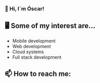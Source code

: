 ### 👋 Hi, I´m Óscar!


## 🖥 Some of my interest are...

- Mobile development
- Web development
- Cloud systems
- Full stack development

## 📫 How to reach me:

<a href="mailto:anadonoscar@gmail.com"> <img alt="" src="https://img.shields.io/badge/Gmail-D14836?style=for-the-badge&logo=gmail&logoColor=white"></a>
